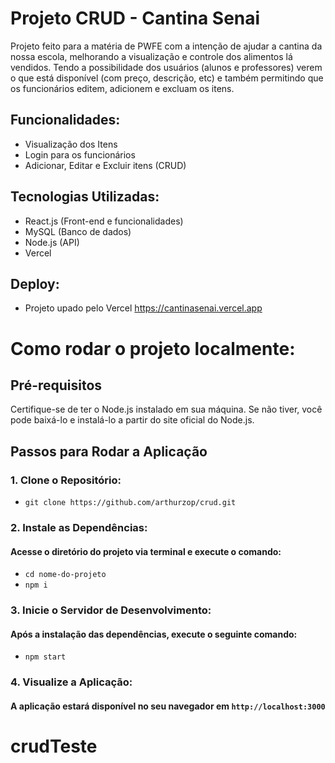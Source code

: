 # Projeto CRUD - Cantina Senai

Projeto feito para a matéria de PWFE com a intenção de ajudar a cantina da nossa escola, melhorando a visualização e controle dos alimentos lá vendidos. 
Tendo a possibilidade dos usuários (alunos e professores) verem o que está disponível (com preço, descrição, etc) e também permitindo que os funcionários editem, adicionem e excluam os itens.

## Funcionalidades:
- Visualização dos Itens
- Login para os funcionários
- Adicionar, Editar e Excluir itens (CRUD)

## Tecnologias Utilizadas:
- React.js (Front-end e funcionalidades)
- MySQL (Banco de dados)
- Node.js (API)
- Vercel

## Deploy:
- Projeto upado pelo Vercel
  https://cantinasenai.vercel.app

  

# Como rodar o projeto localmente:

## Pré-requisitos
Certifique-se de ter o Node.js instalado em sua máquina. Se não tiver, você pode baixá-lo e instalá-lo a partir do site oficial do Node.js.

## Passos para Rodar a Aplicação
### 1. Clone o Repositório:

 - `git clone https://github.com/arthurzop/crud.git`


### 2. Instale as Dependências:

 #### Acesse o diretório do projeto via terminal e execute o comando:

  - `cd nome-do-projeto`
  - `npm i`


### 3. Inicie o Servidor de Desenvolvimento:
#### Após a instalação das dependências, execute o seguinte comando:

  - `npm start`


### 4. Visualize a Aplicação:
#### A aplicação estará disponível no seu navegador em `http://localhost:3000`

# crudTeste
